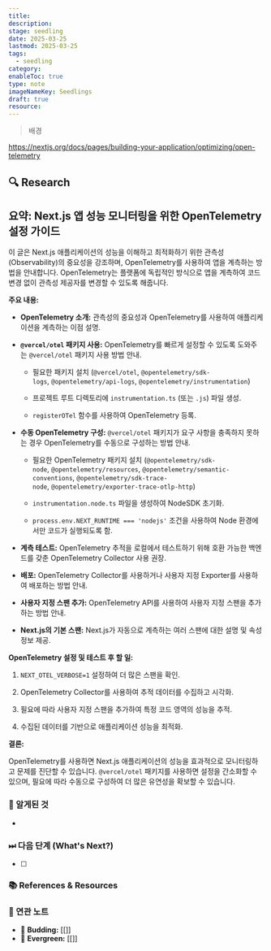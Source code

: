 ```yaml
---
title:
description:
stage: seedling
date: 2025-03-25
lastmod: 2025-03-25
tags:
  - seedling
category:
enableToc: true
type: note
imageNameKey: Seedlings
draft: true
resource:
---
```


> 배경

https://nextjs.org/docs/pages/building-your-application/optimizing/open-telemetry

## 🔍 Research

## 요약: Next.js 앱 성능 모니터링을 위한 OpenTelemetry 설정 가이드

이 글은 Next.js 애플리케이션의 성능을 이해하고 최적화하기 위한 관측성(Observability)의 중요성을 강조하며, OpenTelemetry를 사용하여 앱을 계측하는 방법을 안내합니다. OpenTelemetry는 플랫폼에 독립적인 방식으로 앱을 계측하여 코드 변경 없이 관측성 제공자를 변경할 수 있도록 해줍니다.

**주요 내용:**

- **OpenTelemetry 소개:** 관측성의 중요성과 OpenTelemetry를 사용하여 애플리케이션을 계측하는 이점 설명.
    
- **`@vercel/otel` 패키지 사용:** OpenTelemetry를 빠르게 설정할 수 있도록 도와주는 `@vercel/otel` 패키지 사용 방법 안내.
    
    - 필요한 패키지 설치 (`@vercel/otel`, `@opentelemetry/sdk-logs`, `@opentelemetry/api-logs`, `@opentelemetry/instrumentation`)
        
    - 프로젝트 루트 디렉토리에 `instrumentation.ts` (또는 `.js`) 파일 생성.
        
    - `registerOTel` 함수를 사용하여 OpenTelemetry 등록.
        
- **수동 OpenTelemetry 구성:** `@vercel/otel` 패키지가 요구 사항을 충족하지 못하는 경우 OpenTelemetry를 수동으로 구성하는 방법 안내.
    
    - 필요한 OpenTelemetry 패키지 설치 (`@opentelemetry/sdk-node`, `@opentelemetry/resources`, `@opentelemetry/semantic-conventions`, `@opentelemetry/sdk-trace-node`, `@opentelemetry/exporter-trace-otlp-http`)
        
    - `instrumentation.node.ts` 파일을 생성하여 NodeSDK 초기화.
        
    - `process.env.NEXT_RUNTIME === 'nodejs'` 조건을 사용하여 Node 환경에서만 코드가 실행되도록 함.
        
- **계측 테스트:** OpenTelemetry 추적을 로컬에서 테스트하기 위해 호환 가능한 백엔드를 갖춘 OpenTelemetry Collector 사용 권장.
    
- **배포:** OpenTelemetry Collector를 사용하거나 사용자 지정 Exporter를 사용하여 배포하는 방법 안내.
    
- **사용자 지정 스팬 추가:** OpenTelemetry API를 사용하여 사용자 지정 스팬을 추가하는 방법 안내.
    
- **Next.js의 기본 스팬:** Next.js가 자동으로 계측하는 여러 스팬에 대한 설명 및 속성 정보 제공.
    

**OpenTelemetry 설정 및 테스트 후 할 일:**

1. `NEXT_OTEL_VERBOSE=1` 설정하여 더 많은 스팬을 확인.
    
2. OpenTelemetry Collector를 사용하여 추적 데이터를 수집하고 시각화.
    
3. 필요에 따라 사용자 지정 스팬을 추가하여 특정 코드 영역의 성능을 추적.
    
4. 수집된 데이터를 기반으로 애플리케이션 성능을 최적화.
    

**결론:**

OpenTelemetry를 사용하면 Next.js 애플리케이션의 성능을 효과적으로 모니터링하고 문제를 진단할 수 있습니다. `@vercel/otel` 패키지를 사용하면 설정을 간소화할 수 있으며, 필요에 따라 수동으로 구성하여 더 많은 유연성을 확보할 수 있습니다.

### 🚩 알게된 것

-

### ⏭ 다음 단계 (What's Next?)

- [ ]

### 📚 References & Resources

### 📝 연관 노트

- 🌿 **Budding:** [[]]
- 🌳 **Evergreen:** [[]]
